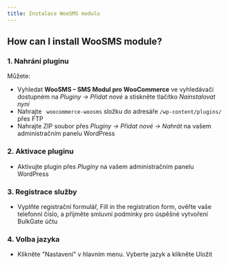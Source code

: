 ```yaml
---
title: Instalace WooSMS modulu
---
```


## How can I install WooSMS module?
### 1. Nahrání pluginu
Můžete:
 * Vyhledat **WooSMS – SMS Modul pro WooCommerce** ve vyhledávači dostupném na *Pluginy -> Přidat nové* a stiskněte tlačítko *Nainstalovat nyní*
 * Nahrajte ` woocommerce-woosms` složku do adresáře `/wp-content/plugins/` přes FTP
 * Nahrajte ZIP soubor přes *Pluginy -> Přidat nové -> Nahrát* na vašem administračním panelu WordPress
### 2. Aktivace pluginu
 * Aktivujte plugin přes *Pluginy* na vašem administračním panelu WordPress
### 3. Registrace služby
 * Vyplňte registrační formulář, Fill in the registration form, ověřte vaše telefonní číslo, a přijměte smluvní podmínky pro úspěšné vytvoření BulkGate účtu
### 4. Volba jazyka
 * Klikněte "Nastavení" v hlavním menu. Vyberte jazyk a klikněte Uložit
